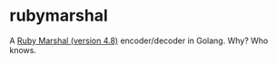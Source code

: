 # rubymarshal

A [Ruby Marshal (version 4.8)](https://ruby-doc.org/core-2.3.0/Marshal.html) encoder/decoder in Golang. Why? Who knows.
